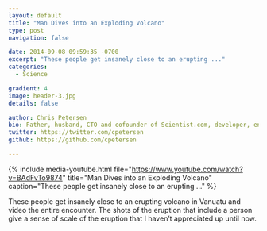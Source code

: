 ```yaml
---
layout: default
title: "Man Dives into an Exploding Volcano"
type: post
navigation: false

date: 2014-09-08 09:59:35 -0700
excerpt: "These people get insanely close to an erupting ..."
categories:
  - Science

gradient: 4
image: header-3.jpg
details: false

author: Chris Petersen
bio: Father, husband, CTO and cofounder of Scientist.com, developer, entrepreneur and technologist.
twitter: https://twitter.com/cpetersen
github: https://github.com/cpetersen

---
```


{% include media-youtube.html file="https://www.youtube.com/watch?v=BAdFvTo9874" title="Man Dives into an Exploding Volcano" caption="These people get insanely close to an erupting ..." %}

 These people get insanely close to an erupting volcano in Vanuatu and video the entire encounter. The shots of the eruption that include a person give a sense of scale of the eruption that I haven’t appreciated up until now. 
